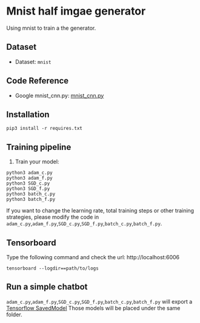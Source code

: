 # Mnist half imgae generator

Using mnist to train a the generator.

## Dataset

- Dataset: `mnist`

## Code Reference

- Google mnist_cnn.py: [mnist_cnn.py](https://github.com/keras-team/keras/blob/master/examples/mnist_cnn.py)

## Installation

`pip3 install -r requires.txt`

## Training pipeline

1. Train your model:
```
python3 adam_c.py
python3 adam_f.py
python3 SGD_c.py
python3 SGD_f.py
python3 batch_c.py
python3 batch_f.py
```

If you want to change the learning rate, total training steps or other training strategies, please modify the code in `adam_c.py`,`adam_f.py`,`SGD_c.py`,`SGD_f.py`,`batch_c.py`,`batch_f.py`.

## Tensorboard

Type the following command and check the url: http://localhost:6006

```
tensorboard --logdir==path/to/logs
```


## Run a simple chatbot

`adam_c.py`,`adam_f.py`,`SGD_c.py`,`SGD_f.py`,`batch_c.py`,`batch_f.py` 
will export a [Tensorflow SavedModel](https://www.tensorflow.org/guide/saved_model#build_and_load_a_savedmodel)
Those models will be placed under the same folder.
